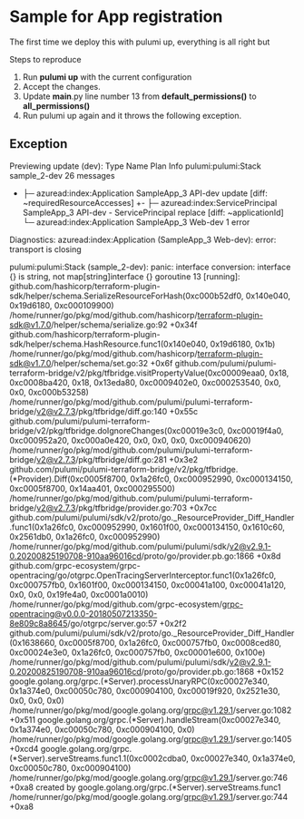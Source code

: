 # Sample for App registration

The first time we deploy this with pulumi up, everything is all right but

Steps to reproduce

1. Run **pulumi up** with the current configuration
2. Accept the changes.
3. Update **main**.py line number 13 from **default_permissions()** to **all_permissions()**
4. Run pulumi up again and it throws the following exception.

## **Exception**

Previewing update (dev):
Type Name Plan Info
pulumi:pulumi:Stack sample_2-dev 26 messages

- ├─ azuread:index:Application SampleApp_3 API-dev update [diff: ~requiredResourceAccesses]
  +- ├─ azuread:index:ServicePrincipal SampleApp_3 API-dev - ServicePrincipal replace [diff: ~applicationId]
  └─ azuread:index:Application SampleApp_3 Web-dev 1 error

Diagnostics:
azuread:index:Application (SampleApp_3 Web-dev):
error: transport is closing

pulumi:pulumi:Stack (sample_2-dev):
panic: interface conversion: interface {} is string, not map[string]interface {}
goroutine 13 [running]:
github.com/hashicorp/terraform-plugin-sdk/helper/schema.SerializeResourceForHash(0xc000b52df0, 0x140e040, 0x19d6180, 0xc000109900)
/home/runner/go/pkg/mod/github.com/hashicorp/terraform-plugin-sdk@v1.7.0/helper/schema/serialize.go:92 +0x34f
github.com/hashicorp/terraform-plugin-sdk/helper/schema.HashResource.func1(0x140e040, 0x19d6180, 0x1b)
/home/runner/go/pkg/mod/github.com/hashicorp/terraform-plugin-sdk@v1.7.0/helper/schema/set.go:32 +0x6f
github.com/pulumi/pulumi-terraform-bridge/v2/pkg/tfbridge.visitPropertyValue(0xc00009eaa0, 0x18, 0xc0008ba420, 0x18, 0x13eda80, 0xc0009402e0, 0xc000253540, 0x0, 0x0, 0xc000b53258)
/home/runner/go/pkg/mod/github.com/pulumi/pulumi-terraform-bridge/v2@v2.7.3/pkg/tfbridge/diff.go:140 +0x55c
github.com/pulumi/pulumi-terraform-bridge/v2/pkg/tfbridge.doIgnoreChanges(0xc00019e3c0, 0xc00019f4a0, 0xc000952a20, 0xc000a0e420, 0x0, 0x0, 0x0, 0xc000940620)  
 /home/runner/go/pkg/mod/github.com/pulumi/pulumi-terraform-bridge/v2@v2.7.3/pkg/tfbridge/diff.go:281 +0x3e2
github.com/pulumi/pulumi-terraform-bridge/v2/pkg/tfbridge.(*Provider).Diff(0xc0005f8700, 0x1a26fc0, 0xc000952990, 0xc000134150, 0xc0005f8700, 0x14aa401, 0xc000295500)
/home/runner/go/pkg/mod/github.com/pulumi/pulumi-terraform-bridge/v2@v2.7.3/pkg/tfbridge/provider.go:703 +0x7cc
github.com/pulumi/pulumi/sdk/v2/proto/go.\_ResourceProvider_Diff_Handler.func1(0x1a26fc0, 0xc000952990, 0x1601f00, 0xc000134150, 0x1610c60, 0x2561db0, 0x1a26fc0, 0xc000952990)
/home/runner/go/pkg/mod/github.com/pulumi/pulumi/sdk/v2@v2.9.1-0.20200825190708-910aa96016cd/proto/go/provider.pb.go:1866 +0x8d
github.com/grpc-ecosystem/grpc-opentracing/go/otgrpc.OpenTracingServerInterceptor.func1(0x1a26fc0, 0xc000757fb0, 0x1601f00, 0xc000134150, 0xc00041a100, 0xc00041a120, 0x0, 0x0, 0x19fe4a0, 0xc0001a0010)
/home/runner/go/pkg/mod/github.com/grpc-ecosystem/grpc-opentracing@v0.0.0-20180507213350-8e809c8a8645/go/otgrpc/server.go:57 +0x2f2
github.com/pulumi/pulumi/sdk/v2/proto/go.\_ResourceProvider_Diff_Handler(0x1638660, 0xc0005f8700, 0x1a26fc0, 0xc000757fb0, 0xc0008ced80, 0xc00024e3e0, 0x1a26fc0, 0xc000757fb0, 0xc00001e600, 0x100e)
/home/runner/go/pkg/mod/github.com/pulumi/pulumi/sdk/v2@v2.9.1-0.20200825190708-910aa96016cd/proto/go/provider.pb.go:1868 +0x152
google.golang.org/grpc.(*Server).processUnaryRPC(0xc00027e340, 0x1a374e0, 0xc00050c780, 0xc000904100, 0xc00019f920, 0x2521e30, 0x0, 0x0, 0x0)
/home/runner/go/pkg/mod/google.golang.org/grpc@v1.29.1/server.go:1082 +0x511
google.golang.org/grpc.(*Server).handleStream(0xc00027e340, 0x1a374e0, 0xc00050c780, 0xc000904100, 0x0)
/home/runner/go/pkg/mod/google.golang.org/grpc@v1.29.1/server.go:1405 +0xcd4
google.golang.org/grpc.(*Server).serveStreams.func1.1(0xc0002cdba0, 0xc00027e340, 0x1a374e0, 0xc00050c780, 0xc000904100)
/home/runner/go/pkg/mod/google.golang.org/grpc@v1.29.1/server.go:746 +0xa8
created by google.golang.org/grpc.(\*Server).serveStreams.func1
/home/runner/go/pkg/mod/google.golang.org/grpc@v1.29.1/server.go:744 +0xa8

